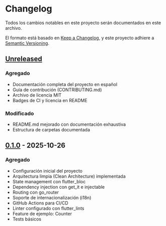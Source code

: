 # Changelog

Todos los cambios notables en este proyecto serán documentados en este archivo.

El formato está basado en [Keep a Changelog](https://keepachangelog.com/es-ES/1.0.0/),
y este proyecto adhiere a [Semantic Versioning](https://semver.org/lang/es/).

## [Unreleased]

### Agregado
- Documentación completa del proyecto en español
- Guía de contribución (CONTRIBUTING.md)
- Archivo de licencia MIT
- Badges de CI y licencia en README

### Modificado
- README.md mejorado con documentación exhaustiva
- Estructura de carpetas documentada

## [0.1.0] - 2025-10-26

### Agregado
- Configuración inicial del proyecto
- Arquitectura limpia (Clean Architecture) implementada
- State management con flutter_bloc
- Dependency injection con get_it e injectable
- Routing con go_router
- Soporte de internacionalización (i18n)
- GitHub Actions para CI/CD
- Linter configurado con flutter_lints
- Feature de ejemplo: Counter
- Tests básicos

[Unreleased]: https://github.com/MiguelHG2351/flutter-clean-architecture/compare/v0.1.0...HEAD
[0.1.0]: https://github.com/MiguelHG2351/flutter-clean-architecture/releases/tag/v0.1.0
